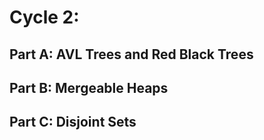 # Cycle 2: 

## Part A: AVL Trees and Red Black Trees
## Part B: Mergeable Heaps
## Part C: Disjoint Sets 
